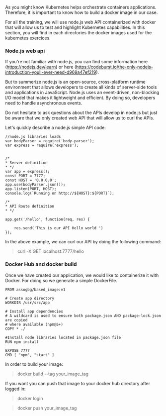 As you might know Kubernetes helps orchestrate containers applications. Therefore, it is important to know how to build a docker image in our case.

For all the training, we will use node.js web API containerized with docker that will allow us to test and highlight Kubernetes capabilities. In this section, you will find in each directories the docker images used for the kubernetes exercices.

### Node.js web api

If you're not familiar with node.js, you can find some information here (https://nodejs.dev/learn) or here (https://codeburst.io/the-only-nodejs-introduction-youll-ever-need-d969a47ef219).

But to summerize node.js is an open-source, cross-platform runtime environment that allows developers to create all kinds of server-side tools and applications in JavaScript. Node.js uses an event-driven, non-blocking I/O model that makes it lightweight and efficient. By doing so, developers need to handle asynchronous events.

Do not hesitate to ask questions about the APIs develop in node.js but just be aware that we only created web API that will allow us to curl the APIs.

Let's quickly describe a node.js simple API code:

```
//node.js libraries loads
var bodyParser = require('body-parser');
var express = require('express');


/*
* Server definition
* */
var app = express();
const PORT = 7777;
const HOST = '0.0.0.0';
app.use(bodyParser.json());
app.listen(PORT, HOST);
console.log(`Running on http://${HOST}:${PORT}`);

/*
* API Route definition
* */

app.get('/hello', function(req, res) {

    res.send('This is our API Hello world ')
});
```

In the above example, we can curl our API by doing the following command:
> curl -X GET localhost:7777/hello


### Docker Hub and docker build

Once we have created our application, we would like to containerize it with Docker. For doing so we generate a simple DockerFile.

```
FROM assogbg/based_image:v1

# Create app directory
WORKDIR /usr/src/app

# Install app dependencies
# A wildcard is used to ensure both package.json AND package-lock.json are copied
# where available (npm@5+)
COPY * ./

#Install node libraries located in package.json file
RUN npm install

EXPOSE 7777
CMD [ "npm", "start" ]
```

In order to build your image:
> docker build --tag your_image_tag

If you want you can push that image to your docker hub directory after logged in:
> docker login

> docker push your_image_tag
